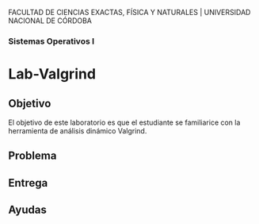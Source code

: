 FACULTAD DE CIENCIAS EXACTAS, FÍSICA Y NATURALES | UNIVERSIDAD NACIONAL DE CÓRDOBA
### Sistemas Operativos I
# Lab-Valgrind
## Objetivo
El objetivo de este laboratorio es que el estudiante se familiarice con la herramienta de análisis dinámico Valgrind.

## Problema

## Entrega

## Ayudas


